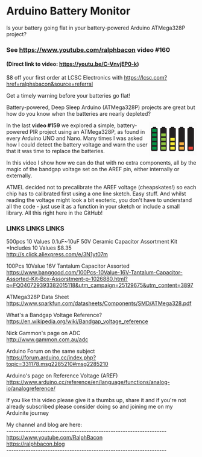 # Arduino Battery Monitor
Is your battery going flat in your battery-powered Arduino ATMega328P project?

### See https://www.youtube.com/ralphbacon video #160
#### (Direct link to video: https://youtu.be/C-VnvjEP0-k)

$8 off your first order at LCSC Electronics with https://lcsc.com?href=ralphsbacon&source=referral

Get a timely warning before your batteries go flat!

Battery-powered, Deep Sleep Arduino (ATMega328P) projects are great but how do you know when the batteries are nearly depleted?

<img src="/images/www.maxpixel.net-Batteries-Battery-Flat-Battery-Full-Charge-1688883.jpg" width="25%" align="right" />  

In the last **video #159** we explored a simple, battery-powered PIR project using an ATMega328P, as found in every Arduino UNO and Nano. Many times I was asked how I could detect the battery voltage and warn the user that it was time to replace the batteries.

In this video I show how we can do that with no extra components, all by the magic of the bandgap voltage set on the AREF pin, either internally or externally.

ATMEL decided not to precalibrate the AREF voltage (cheapskates!) so each chip has to calibrated first using a one line sketch. Easy stuff. And whilst reading the voltage might look a bit esoteric, you don't have to understand all the code - just use it as a function in your sketch or include a small library. All this right here in the GitHub!

### LINKS    LINKS    LINKS

500pcs 10 Values 0.1uF~10uF 50V Ceramic Capacitor Assortment Kit *Includes 10 Values $8.35  
http://s.click.aliexpress.com/e/3N1yt07m

100Pcs 10Value 16V Tantalum Capacitor Assorted  
https://www.banggood.com/100Pcs-10Value-16V-Tantalum-Capacitor-Assorted-Kit-Box-Assorstment-p-1026880.html?p=FQ040729393382015118&utm_campaign=25129675&utm_content=3897

ATMega328P Data Sheet  
https://www.sparkfun.com/datasheets/Components/SMD/ATMega328.pdf

What's a Bandgap Voltage Reference?  
https://en.wikipedia.org/wiki/Bandgap_voltage_reference

Nick Gammon's page on ADC  
http://www.gammon.com.au/adc

Arduino Forum on the same subject  
https://forum.arduino.cc/index.php?topic=331178.msg2285210#msg2285210

Arduino's page on Reference Voltage (AREF)  
https://www.arduino.cc/reference/en/language/functions/analog-io/analogreference/

If you like this video please give it a thumbs up, share it and if you're not already subscribed please consider doing so and joining me on my Arduinite journey

My channel and blog are here:  
\------------------------------------------------------------------  
https://www.youtube.com/RalphBacon  
https://ralphbacon.blog  
\------------------------------------------------------------------
